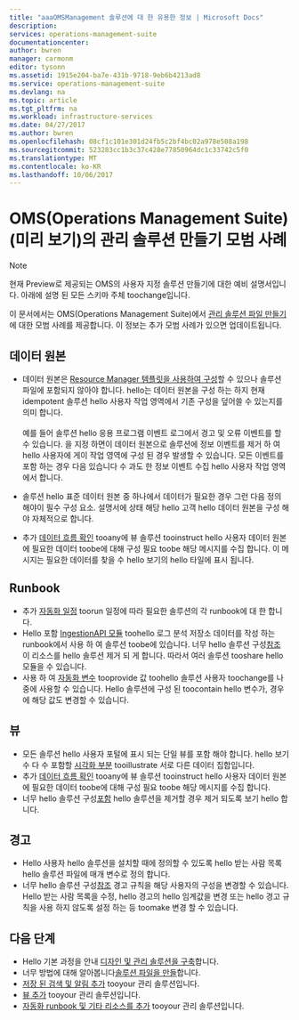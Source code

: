 ```yaml
---
title: "aaaOMSManagement 솔루션에 대 한 유용한 정보 | Microsoft Docs"
description: 
services: operations-management-suite
documentationcenter: 
author: bwren
manager: carmonm
editor: tysonn
ms.assetid: 1915e204-ba7e-431b-9718-9eb6b4213ad8
ms.service: operations-management-suite
ms.devlang: na
ms.topic: article
ms.tgt_pltfrm: na
ms.workload: infrastructure-services
ms.date: 04/27/2017
ms.author: bwren
ms.openlocfilehash: 08cf1c101e301d24fb5c2bf4bc02a978e508a198
ms.sourcegitcommit: 523283cc1b3c37c428e77850964dc1c33742c5f0
ms.translationtype: MT
ms.contentlocale: ko-KR
ms.lasthandoff: 10/06/2017
---
```

# <a name="best-practices-for-creating-management-solutions-in-operations-management-suite-oms-preview"></a>OMS(Operations Management Suite)(미리 보기)의 관리 솔루션 만들기 모범 사례
> [!NOTE]
> 현재 Preview로 제공되는 OMS의 사용자 지정 솔루션 만들기에 대한 예비 설명서입니다. 아래에 설명 된 모든 스키마 주체 toochange입니다.  

이 문서에서는 OMS(Operations Management Suite)에서 [관리 솔루션 파일 만들기](operations-management-suite-solutions-solution-file.md)에 대한 모범 사례를 제공합니다.  이 정보는 추가 모범 사례가 있으면 업데이트됩니다.

## <a name="data-sources"></a>데이터 원본
- 데이터 원본은 [Resource Manager 템플릿을 사용하여 구성](../log-analytics/log-analytics-template-workspace-configuration.md)할 수 있으나 솔루션 파일에 포함되지 않아야 합니다.  hello는 데이터 원본을 구성 하는 하지 현재 idempotent 솔루션 hello 사용자 작업 영역에서 기존 구성을 덮어쓸 수 있는지를 의미 합니다.<br><br>예를 들어 솔루션 hello 응용 프로그램 이벤트 로그에서 경고 및 오류 이벤트를 할 수 있습니다.  을 지정 하면이 데이터 원본으로 솔루션에 정보 이벤트를 제거 하 여 hello 사용자에 게이 작업 영역에 구성 된 경우 발생할 수 있습니다.  모든 이벤트를 포함 하는 경우 다음 있습니다 수 과도 한 정보 이벤트 수집 hello 사용자 작업 영역에서 합니다.

- 솔루션 hello 표준 데이터 원본 중 하나에서 데이터가 필요한 경우 그런 다음 정의 해야이 필수 구성 요소.  설명서에 상태 해당 hello 고객 hello 데이터 원본을 구성 해야 자체적으로 합니다.  
- 추가 [데이터 흐름 확인](../log-analytics/log-analytics-view-designer-tiles.md) tooany에 뷰 솔루션 tooinstruct hello 사용자 데이터 원본에 필요한 데이터 toobe에 대해 구성 필요 toobe 해당 메시지를 수집 합니다.  이 메시지는 필요한 데이터를 찾을 수 hello 보기의 hello 타일에 표시 됩니다.


## <a name="runbooks"></a>Runbook
- 추가 [자동화 일정](../automation/automation-schedules.md) toorun 일정에 따라 필요한 솔루션의 각 runbook에 대 한 합니다.
- Hello 포함 [IngestionAPI 모듈](https://www.powershellgallery.com/packages/OMSIngestionAPI/1.5) toohello 로그 분석 저장소 데이터를 작성 하는 runbook에서 사용 하 여 솔루션 toobe에 있습니다.  너무 hello 솔루션 구성[참조](operations-management-suite-solutions-solution-file.md#solution-resource) 이 리소스를 hello 솔루션 제거 되 게 합니다.  따라서 여러 솔루션 tooshare hello 모듈을 수 있습니다.
- 사용 하 여 [자동화 변수](../automation/automation-schedules.md) tooprovide 값 toohello 솔루션 사용자 toochange를 나중에 사용할 수 있습니다.  Hello 솔루션에 구성 된 toocontain hello 변수가, 경우에 해당 값도 변경할 수 있습니다.

## <a name="views"></a>뷰
- 모든 솔루션 hello 사용자 포털에 표시 되는 단일 뷰를 포함 해야 합니다.  hello 보기 수 다 수 포함할 [시각화 부분](../log-analytics/log-analytics-view-designer-parts.md) tooillustrate 서로 다른 데이터 집합입니다.
- 추가 [데이터 흐름 확인](../log-analytics/log-analytics-view-designer-tiles.md) tooany에 뷰 솔루션 tooinstruct hello 사용자 데이터 원본에 필요한 데이터 toobe에 대해 구성 필요 toobe 해당 메시지를 수집 합니다.
- 너무 hello 솔루션 구성[포함](operations-management-suite-solutions-solution-file.md#solution-resource) hello 솔루션을 제거할 경우 제거 되도록 보기 hello 합니다.

## <a name="alerts"></a>경고
- Hello 사용자 hello 솔루션을 설치할 때에 정의할 수 있도록 hello 받는 사람 목록 hello 솔루션 파일에 매개 변수로 정의 합니다.
- 너무 hello 솔루션 구성[참조](operations-management-suite-solutions-solution-file.md#solution-resource) 경고 규칙을 해당 사용자의 구성을 변경할 수 있습니다.  Hello 받는 사람 목록을 수정, hello 경고의 hello 임계값을 변경 또는 hello 경고 규칙을 사용 하지 않도록 설정 하는 등 toomake 변경 할 수 있습니다. 


## <a name="next-steps"></a>다음 단계
* Hello 기본 과정을 안내 [디자인 및 관리 솔루션을 구축](operations-management-suite-solutions-creating.md)합니다.
* 너무 방법에 대해 알아봅니다[솔루션 파일을 만들](operations-management-suite-solutions-solution-file.md)합니다.
* [저장 된 검색 및 알림 추가](operations-management-suite-solutions-resources-searches-alerts.md) tooyour 관리 솔루션입니다.
* [뷰 추가](operations-management-suite-solutions-resources-views.md) tooyour 관리 솔루션입니다.
* [자동화 runbook 및 기타 리소스를 추가](operations-management-suite-solutions-resources-automation.md) tooyour 관리 솔루션입니다.

